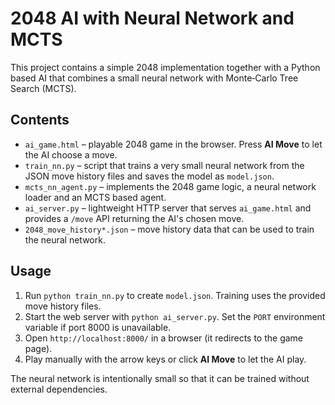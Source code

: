 # 2048 AI with Neural Network and MCTS

This project contains a simple 2048 implementation together with a Python based AI that combines a small neural network with Monte‑Carlo Tree Search (MCTS).

## Contents
- `ai_game.html` – playable 2048 game in the browser. Press **AI Move** to let the AI choose a move.
- `train_nn.py` – script that trains a very small neural network from the JSON move history files and saves the model as `model.json`.
- `mcts_nn_agent.py` – implements the 2048 game logic, a neural network loader and an MCTS based agent.
- `ai_server.py` – lightweight HTTP server that serves `ai_game.html` and provides a `/move` API returning the AI's chosen move.
- `2048_move_history*.json` – move history data that can be used to train the neural network.

## Usage
1. Run `python train_nn.py` to create `model.json`. Training uses the provided move history files.
2. Start the web server with `python ai_server.py`. Set the `PORT` environment
   variable if port 8000 is unavailable.
3. Open `http://localhost:8000/` in a browser (it redirects to the game page).
4. Play manually with the arrow keys or click **AI Move** to let the AI play.

The neural network is intentionally small so that it can be trained without external dependencies.
